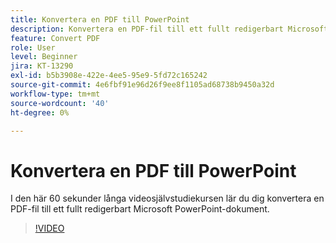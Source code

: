 ```yaml
---
title: Konvertera en PDF till PowerPoint
description: Konvertera en PDF-fil till ett fullt redigerbart Microsoft PowerPoint-dokument
feature: Convert PDF
role: User
level: Beginner
jira: KT-13290
exl-id: b5b3908e-422e-4ee5-95e9-5fd72c165242
source-git-commit: 4e6fbf91e96d26f9ee8f1105ad68738b9450a32d
workflow-type: tm+mt
source-wordcount: '40'
ht-degree: 0%

---
```


# Konvertera en PDF till PowerPoint

I den här 60 sekunder långa videosjälvstudiekursen lär du dig konvertera en PDF-fil till ett fullt redigerbart Microsoft PowerPoint-dokument.

>[!VIDEO](https://video.tv.adobe.com/v/342629?quality=12&learn=on&hidetitle=true)
